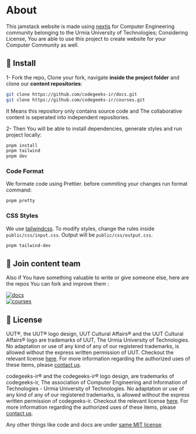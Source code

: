 # About

This jamstack website is made using [nextjs][] for Computer Engineering community belonging to the Urmia University of Technologies; Considering License, You are able to use this project to create website for your Computer Community as well.

## 🔷 Install

1- Fork the repo, Clone your fork, navigate **inside the project folder** and clone our **content repositories**:

```bash
git clone https://github.com/codegeeks-ir/docs.git
git clone https://github.com/codegeeks-ir/courses.git
```

It Means this repository only contains source code and The collaborative content is seperated into independent repositories.

2- Then You will be able to install dependencies, generate styles and run project locally:

```bash
pnpm install
pnpm tailwind
pnpm dev
```

### Code Format

We formate code using Prettier. before commiting your changes run format command:

```bash
pnpm pretty
```

### CSS Styles

We use [tailwindcss][]. To modify styles, change the rules inside `public/css/input.css`. Output will be `public/css/output.css`.

```bash
pnpm tailwind-dev
```

## 🔷 Join content team

Also if You have something valuable to write or give someone else, here are the repos You can fork and improve them :

[![docs](https://img.shields.io/badge/The_collaborative_content_we_wrote-docs-blue)](https://github.com/codegeeks-ir/docs)  
[![courses](https://img.shields.io/badge/The_materials_we_gathered_for_each_course-courses-blue)](https://github.com/codegeeks-ir/courses)

## 🔷 License

UUT®, the UUT® logo design, UUT Cultural Affairs® and the UUT Cultural Affairs® logo are trademarks of UUT, The Urmia University of Technologies. No adaptation or use of any kind of any of our registered trademarks, is allowed without the express written permission of UUT. Checkout the relevant license [here][UUT-logo-license]. For more information regarding the authorized uses of these items, please [contact us](mailto:info@uut.ac.ir).

codegeeks-ir® and the codegeeks-ir® logo design, are trademarks of codegeeks-ir, The association of Computer Engineering and Information of Technologies - Urmia University of Technologies. No adaptation or use of any kind of any of our registered trademarks, is allowed without the express written permission of codegeeks-ir. Checkout the relevant license [here][codegeeks-ir-logo-license]. For more information regarding the authorized uses of these items, please [contact us](mailto:info@codegeeks.ir).

Any other things like code and docs are under [same MIT license][project-license].

[nextjs]: https://nextjs.org/
[tailwindcss]: https://tailwindcss.com/
[UUT-logo-license]: https://github.com/codegeeks-ir/codegeeks-ir/blob/main/public/icons/uut/LICENSE
[codegeeks-ir-logo-license]: https://github.com/codegeeks-ir/codegeeks-ir/blob/main/public/icons/codegeeks/LICENSE
[project-license]: https://github.com/codegeeks-ir/codegeeks-ir/blob/main/LICENSE
